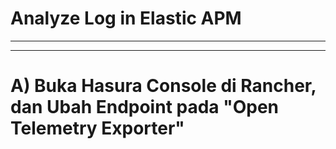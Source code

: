 # Analyze Log in Elastic APM 

---
---
# A) Buka Hasura Console di Rancher, dan Ubah Endpoint pada "Open Telemetry Exporter"

